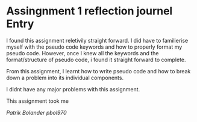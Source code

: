 
# Assingnment 1 reflection journel Entry

<p>
I found this assignment reletivily straight forward. I did have to familierise myself with the pseudo code keywords and how to properly format my pseudo code.
However, once I knew all the keywords and the format/structure of pseudo code, i found it straight forward to complete. 
  
From this assignment, I learnt how to write pseudo code and how to break down a problem into its individual components.

I didnt have any major problems with this assignment. 

This assignment took me 

</p>

_Patrik Bolander_
_pbol970_
